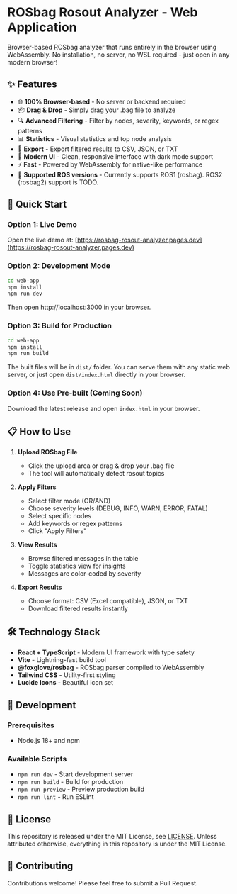 # ROSbag Rosout Analyzer - Web Application

Browser-based ROSbag analyzer that runs entirely in the browser using WebAssembly. No installation, no server, no WSL required - just open in any modern browser!

## ✨ Features

- 🌐 **100% Browser-based** - No server or backend required
- 📦 **Drag & Drop** - Simply drag your .bag file to analyze
- 🔍 **Advanced Filtering** - Filter by nodes, severity, keywords, or regex patterns
- 📊 **Statistics** - Visual statistics and top node analysis
- 💾 **Export** - Export filtered results to CSV, JSON, or TXT
- 🎨 **Modern UI** - Clean, responsive interface with dark mode support
- ⚡ **Fast** - Powered by WebAssembly for native-like performance
- 🔁 **Supported ROS versions** - Currently supports ROS1 (rosbag). ROS2 (rosbag2) support is TODO.

## 🚀 Quick Start

### Option 1: Live Demo

Open the live demo at: [https://rosbag-rosout-analyzer.pages.dev](https://rosbag-rosout-analyzer.pages.dev)

### Option 2: Development Mode

```bash
cd web-app
npm install
npm run dev
```

Then open http://localhost:3000 in your browser.

### Option 3: Build for Production

```bash
cd web-app
npm install
npm run build
```

The built files will be in `dist/` folder. You can serve them with any static web server, or just open `dist/index.html` directly in your browser.

### Option 4: Use Pre-built (Coming Soon)

Download the latest release and open `index.html` in your browser.

## 📋 How to Use

1. **Upload ROSbag File**
   - Click the upload area or drag & drop your .bag file
   - The tool will automatically detect rosout topics

2. **Apply Filters**
   - Select filter mode (OR/AND)
   - Choose severity levels (DEBUG, INFO, WARN, ERROR, FATAL)
   - Select specific nodes
   - Add keywords or regex patterns
   - Click "Apply Filters"

3. **View Results**
   - Browse filtered messages in the table
   - Toggle statistics view for insights
   - Messages are color-coded by severity

4. **Export Results**
   - Choose format: CSV (Excel compatible), JSON, or TXT
   - Download filtered results instantly

## 🛠️ Technology Stack

- **React + TypeScript** - Modern UI framework with type safety
- **Vite** - Lightning-fast build tool
- **@foxglove/rosbag** - ROSbag parser compiled to WebAssembly
- **Tailwind CSS** - Utility-first styling
- **Lucide Icons** - Beautiful icon set

## 🔧 Development

### Prerequisites

- Node.js 18+ and npm

### Available Scripts

- `npm run dev` - Start development server
- `npm run build` - Build for production
- `npm run preview` - Preview production build
- `npm run lint` - Run ESLint

## 📝 License

This repository is released under the MIT License, see [LICENSE](LICENSE).
Unless attributed otherwise, everything in this repository is under the MIT License.

## 🤝 Contributing

Contributions welcome! Please feel free to submit a Pull Request.
